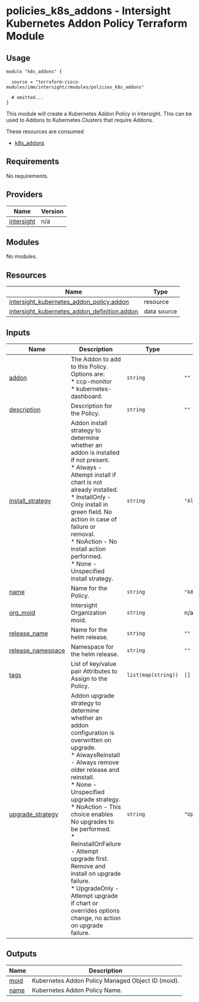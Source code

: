 # policies_k8s_addons - Intersight Kubernetes Addon Policy Terraform Module

## Usage

```hcl
module "k8s_addons" {

  source = "terraform-cisco-modules/imm/intersight//modules/policies_k8s_addons"

  # omitted...
}
```

This module will create a Kubernetes Addon Policy in Intersight.  This can be used to Addons to Kubernetes Clusters that require Addons.  

These resources are consumed

* [k8s_addons](https://registry.terraform.io/providers/CiscoDevNet/intersight/latest/docs/resources/kubernetes_addon_policy)

<!-- BEGINNING OF PRE-COMMIT-TERRAFORM DOCS HOOK -->
## Requirements

No requirements.

## Providers

| Name | Version |
|------|---------|
| <a name="provider_intersight"></a> [intersight](#provider\_intersight) | n/a |

## Modules

No modules.

## Resources

| Name | Type |
|------|------|
| [intersight_kubernetes_addon_policy.addon](https://registry.terraform.io/providers/CiscoDevNet/intersight/latest/docs/resources/kubernetes_addon_policy) | resource |
| [intersight_kubernetes_addon_definition.addon](https://registry.terraform.io/providers/CiscoDevNet/intersight/latest/docs/data-sources/kubernetes_addon_definition) | data source |

## Inputs

| Name | Description | Type | Default | Required |
|------|-------------|------|---------|:--------:|
| <a name="input_addon"></a> [addon](#input\_addon) | The Addon to add to this Policy.  Options are:<br>* ccp-monitor<br>* kubernetes-dashboard. | `string` | `""` | no |
| <a name="input_description"></a> [description](#input\_description) | Description for the Policy. | `string` | `""` | no |
| <a name="input_install_strategy"></a> [install\_strategy](#input\_install\_strategy) | Addon install strategy to determine whether an addon is installed if not present.<br>* Always - Attempt install if chart is not already installed.<br>* InstallOnly - Only install in green field. No action in case of failure or removal.<br>* NoAction - No install action performed.<br>* None - Unspecified install strategy. | `string` | `"Always"` | no |
| <a name="input_name"></a> [name](#input\_name) | Name for the Policy. | `string` | `"k8s_addon"` | no |
| <a name="input_org_moid"></a> [org\_moid](#input\_org\_moid) | Intersight Organization moid. | `string` | n/a | yes |
| <a name="input_release_name"></a> [release\_name](#input\_release\_name) | Name for the helm release. | `string` | `""` | no |
| <a name="input_release_namespace"></a> [release\_namespace](#input\_release\_namespace) | Namespace for the helm release. | `string` | `""` | no |
| <a name="input_tags"></a> [tags](#input\_tags) | List of key/value pair Attributes to Assign to the Policy. | `list(map(string))` | `[]` | no |
| <a name="input_upgrade_strategy"></a> [upgrade\_strategy](#input\_upgrade\_strategy) | Addon upgrade strategy to determine whether an addon configuration is overwritten on upgrade.<br>* AlwaysReinstall - Always remove older release and reinstall.<br>* None - Unspecified upgrade strategy.<br>* NoAction - This choice enables No upgrades to be performed.<br>* ReinstallOnFailure - Attempt upgrade first. Remove and install on upgrade failure.<br>* UpgradeOnly - Attempt upgrade if chart or overrides options change, no action on upgrade failure. | `string` | `"UpgradeOnly"` | no |

## Outputs

| Name | Description |
|------|-------------|
| <a name="output_moid"></a> [moid](#output\_moid) | Kubernetes Addon Policy Managed Object ID (moid). |
| <a name="output_name"></a> [name](#output\_name) | Kubernetes Addon Policy Name. |
<!-- END OF PRE-COMMIT-TERRAFORM DOCS HOOK -->
